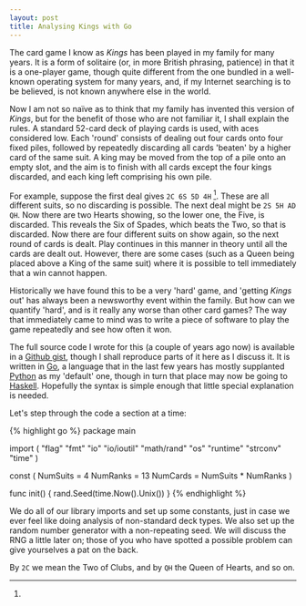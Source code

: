 ```yaml
---
layout: post
title: Analysing Kings with Go
---
```


The card game I know as *Kings* has been played in my family for
many years. It is a form of solitaire (or, in more British phrasing,
patience) in that it is a one-player game, though quite different from
the one bundled in a well-known operating system for many years, and,
if my Internet searching is to be believed, is not known anywhere else
in the world.

Now I am not so naïve as to think that my family has invented this
version of *Kings*, but for the benefit of those who are not familiar
it, I shall explain the rules. A standard 52-card deck of playing cards
is used, with aces considered low. Each 'round' consists of dealing out
four cards onto four fixed piles, followed by repeatedly discarding all
cards 'beaten' by a higher card of the same suit. A king may be moved
from the top of a pile onto an empty slot, and the aim is to finish with
all cards except the four kings discarded, and each king left comprising
his own pile.

For example, suppose the first deal gives `2C 6S 5D 4H`
[^card-shorthand]. These are all different suits, so no discarding
is possible. The next deal might be `2S 5H AD QH`. Now there are two
Hearts showing, so the lower one, the Five, is discarded. This reveals
the Six of Spades, which beats the Two, so that is discarded. Now there
are four different suits on show again, so the next round of cards is
dealt. Play continues in this manner in theory until all the cards are
dealt out. However, there are some cases (such as a Queen being placed
above a King of the same suit) where it is possible to tell immediately
that a win cannot happen.



Historically we have found this to be a very 'hard' game, and 'getting
*Kings* out' has always been a newsworthy event within the family. But
how can we quantify 'hard', and is it really any worse than other card
games? The way that immediately came to mind was to write a piece of
software to play the game repeatedly and see how often it won.

The full source code I wrote for this (a couple of years ago now)
is available in a [Github gist][gist], though I shall reproduce parts
of it here as I discuss it. It is written in [Go], a language that in
the last few years has mostly supplanted [Python] as my 'default' one,
though in turn that place may now be going to [Haskell]. Hopefully the
syntax is simple enough that little special explanation is needed.

Let's step through the code a section at a time:

{% highlight go %}
package main

import (
	"flag"
	"fmt"
	"io"
	"io/ioutil"
	"math/rand"
	"os"
	"runtime"
	"strconv"
	"time"
)
 
const (
	NumSuits = 4
	NumRanks = 13
	NumCards = NumSuits * NumRanks
)
 
func init() { rand.Seed(time.Now().Unix()) }
{% endhighlight %}

We do all of our library imports and set up some constants, just in
case we ever feel like doing analysis of non-standard deck types. We
also set up the random number generator with a non-repeating seed. We
will discuss the RNG a little later on; those of you who have spotted
a possible problem can give yourselves a pat on the back.


[^card-shorthand]:
   By `2C` we mean the Two of Clubs, and by `QH` the Queen of Hearts, and so on.

[gist]: https://gist.github.com/jshholland/3659087
[Go]: http://golang.org/
[Python]: https://www.python.org/
[Haskell]: http://www.haskell.org/haskellwiki/Haskell
